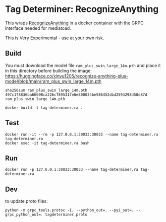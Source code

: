 Tag Determiner: RecognizeAnything
=================================

This wraps [RecognizeAnything](https://github.com/xinyu1205/recognize-anything)
in a docker container with the GRPC interface needed for mediatoad.

This is Very Experimental - use at your own risk.

Build
-----

You must download the model file `ram_plus_swin_large_14m.pth` and place it in
this directory before building the image:
https://huggingface.co/xinyu1205/recognize-anything-plus-model/blob/main/ram_plus_swin_large_14m.pth

```shell
sha256sum ram_plus_swin_large_14m.pth
497c178836ba66698ca226c7895317e6e800034be986452dbd2593298d50e87d  ram_plus_swin_large_14m.pth
```

```shell
docker build -t tag-determiner.ra .
```

Test
----

```shell
docker run -it --rm -p 127.0.0.1:30033:30033 --name tag-determiner.ra tag-determiner.ra
docker exec -it tag-determiner.ra bash
```

Run
---

```shell
docker run -p 127.0.0.1:30033:30033 --name tag-determiner.ra tag-determiner.ra
```

Dev
---

to update proto files:

```shell
python -m grpc_tools.protoc -I. --python_out=. --pyi_out=. --grpc_python_out=. tagdeterminer.proto
```

<!-- vim: textwidth=80 noautoindent nocindent
-->
